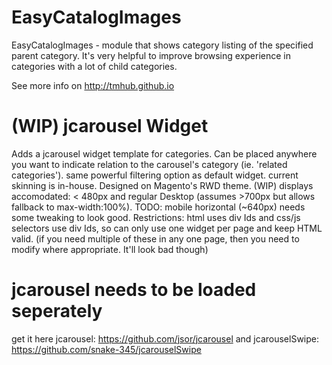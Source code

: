 EasyCatalogImages
=================
EasyCatalogImages - module that shows category listing of the specified parent category.
It's very helpful to improve browsing experience in categories with a lot of
child categories.

See more info on http://tmhub.github.io


(WIP) jcarousel Widget
======================
Adds a jcarousel widget template for categories.
Can be placed anywhere you want to indicate relation to the carousel's category
(ie. 'related categories'). same powerful filtering option as default widget.
current skinning is in-house.
Designed on Magento's RWD theme.
(WIP) displays accomodated: < 480px and regular Desktop (assumes >700px but allows fallback to max-width:100%).
 TODO: mobile horizontal (~640px) needs some tweaking to look good.
Restrictions: html uses div Ids and css/js selectors use div Ids, so can only use one widget per page and keep HTML valid.
(if you need multiple of these in any one page, then you need to modify where appropriate. It'll look bad though)



jcarousel needs to be loaded seperately
================================
get it here
jcarousel:
https://github.com/jsor/jcarousel
and jcarouselSwipe:
https://github.com/snake-345/jcarouselSwipe
